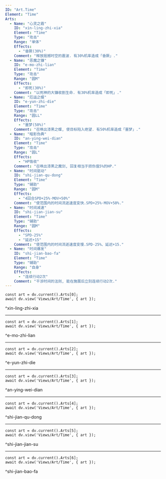 ```yaml
---
ID: "Art.Time"
Element: "Time"
Arts:
  - Name: "心灵之霞"
    ID: "xin-ling-zhi-xia"
    Element: "Time"
    Type: "攻击"
    Range: "单体"
    Effects:
      - "昏厥(30%)"
    Comment: "释放摇撼时空的震波. 有30%机率造成「昏厥」."
  - Name: "恶魔之镰"
    ID: "e-mo-zhi-lian"
    Element: "Time"
    Type: "攻击"
    Range: "圆M"
    Effects:
      - "即死(30%)"
    Comment: "以死神的大镰收割生命. 有30%机率造成「即死」."
  - Name: "厄运之蝶"
    ID: "e-yun-zhi-die"
    Element: "Time"
    Type: "攻击"
    Range: "圆LL"
    Effects:
      - "噩梦(50%)"
    Comment: "召唤出漆黑之蝶, 使目标陷入绝望. 有50%机率造成「噩梦」."
  - Name: "暗影伪典"
    ID: "an-ying-wei-dian"
    Element: "Time"
    Type: "攻击"
    Range: "圆L"
    Effects:
      - "HP吸收"
    Comment: "召唤出漆黑之魔剑, 回复相当于损伤值5%的HP."
  - Name: "时间驱动"
    ID: "shi-jian-qu-dong"
    Element: "Time"
    Type: "辅助"
    Range: "圆M"
    Effects:
      - "4回合SPD+25%·MOV+50%"
    Comment: "使范围内的时间流逝速度变快.SPD+25%·MOV+50%."
  - Name: "时间减速"
    ID: "shi-jian-jian-su"
    Element: "Time"
    Type: "辅助"
    Range: "圆M"
    Effects:
      - "SPD-25%"
      - "延迟+15"
    Comment: "使范围内的时间流逝速度变慢.SPD-25%、延迟+15."
  - Name: "时间爆发"
    ID: "shi-jian-bao-fa"
    Element: "Time"
    Type: "辅助"
    Range: "自身"
    Effects:
      - "连续行动2次"
    Comment: "干涉时间的法则, 能在施展后立刻连续行动2次."
---
```

```dataviewjs
const art = dv.current().Arts[0];
await dv.view('Views/Art/Time', { art });
```
^xin-ling-zhi-xia

---

```dataviewjs
const art = dv.current().Arts[1];
await dv.view('Views/Art/Time', { art });
```
^e-mo-zhi-lian

---

```dataviewjs
const art = dv.current().Arts[2];
await dv.view('Views/Art/Time', { art });
```
^e-yun-zhi-die

---

```dataviewjs
const art = dv.current().Arts[3];
await dv.view('Views/Art/Time', { art });
```
^an-ying-wei-dian

---

```dataviewjs
const art = dv.current().Arts[4];
await dv.view('Views/Art/Time', { art });
```
^shi-jian-qu-dong

---

```dataviewjs
const art = dv.current().Arts[5];
await dv.view('Views/Art/Time', { art });
```
^shi-jian-jian-su

---

```dataviewjs
const art = dv.current().Arts[6];
await dv.view('Views/Art/Time', { art });
```
^shi-jian-bao-fa